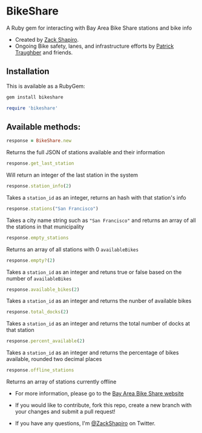 # BikeShare
A Ruby gem for interacting with Bay Area Bike Share stations and bike info
* Created by [Zack Shapiro](http://twitter.com/zackshapiro). 
* Ongoing Bike safety, lanes, and infrastructure efforts by [Patrick Traughber](http://twitter.com/ptraughber) and friends.


## Installation

This is available as a RubyGem:
```ruby
gem install bikeshare
```

```ruby
require 'bikeshare'
```

## Available methods:

```ruby
response = BikeShare.new
```
Returns the full JSON of stations available and their information


```ruby
response.get_last_station
```
Will return an integer of the last station in the system

```ruby
response.station_info(2)
```
Takes a `station_id` as an integer, returns an hash with that station's info

```ruby
response.stations("San Francisco")
```
Takes a city name string such as `"San Francisco"` and returns an array of all the stations in that municipality

```ruby
response.empty_stations
```
Returns an array of all stations with 0 `availableBikes`

```ruby
response.empty?(2)
```
Takes a `station_id` as an integer and retuns true or false based on the number of `availableBikes`

```ruby
response.available_bikes(2)
```
Takes a `station_id` as an integer and returns the nunber of available bikes

```ruby
response.total_docks(2)
```
Takes a `station_id` as an integer and returns the total number of docks at that station

```ruby
response.percent_available(2)
```
Takes a `station_id` as an integer and returns the percentage of bikes available, rounded two decimal places

```ruby
response.offline_stations
```
Returns an array of stations currently offline


* For more information, please go to the [Bay Area Bike Share website](http://bayareabikeshare.com)

* If you would like to contribute, fork this repo, create a new branch with your changes and submit a pull request!

* If you have any questions, I'm [@ZackShapiro](http://twitter.com/zackshapiro) on Twitter.
